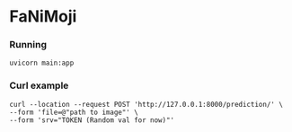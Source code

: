 # FaNiMoji

### Running 
```
uvicorn main:app
```


### Curl example 
```
curl --location --request POST 'http://127.0.0.1:8000/prediction/' \
--form 'file=@"path to image"' \
--form 'srv="TOKEN (Random val for now)"'
```
